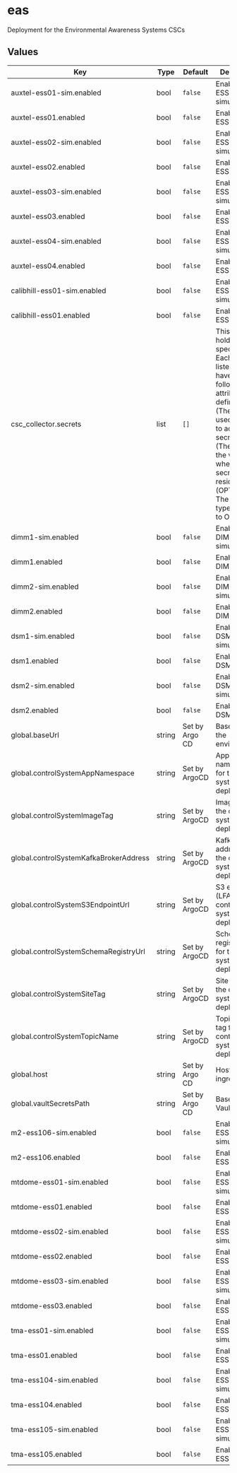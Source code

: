 # eas

Deployment for the Environmental Awareness Systems CSCs

## Values

| Key | Type | Default | Description |
|-----|------|---------|-------------|
| auxtel-ess01-sim.enabled | bool | `false` | Enable the ESS:201 simulator CSC |
| auxtel-ess01.enabled | bool | `false` | Enable the ESS:201 CSC |
| auxtel-ess02-sim.enabled | bool | `false` | Enable the ESS:202 simulator CSC |
| auxtel-ess02.enabled | bool | `false` | Enable the ESS:202 CSC |
| auxtel-ess03-sim.enabled | bool | `false` | Enable the ESS:203 simulator CSC |
| auxtel-ess03.enabled | bool | `false` | Enable the ESS:203 CSC |
| auxtel-ess04-sim.enabled | bool | `false` | Enable the ESS:204 simulator CSC |
| auxtel-ess04.enabled | bool | `false` | Enable the ESS:204 CSC |
| calibhill-ess01-sim.enabled | bool | `false` | Enable the ESS:301 simulator CSC |
| calibhill-ess01.enabled | bool | `false` | Enable the ESS:301 CSC |
| csc_collector.secrets | list | `[]` | This section holds secret specifications. Each object listed can have the following attributes defined: _name_ (The name used by pods to access the secret) _key_ (The key in the vault store where the secret resides) _type_ (OPTIONAL: The secret type. Defaults to Opaque.) |
| dimm1-sim.enabled | bool | `false` | Enable the DIMM:1 simulator CSC |
| dimm1.enabled | bool | `false` | Enable the DIMM:1 CSC |
| dimm2-sim.enabled | bool | `false` | Enable the DIMM:2 simulator CSC |
| dimm2.enabled | bool | `false` | Enable the DIMM:2 CSC |
| dsm1-sim.enabled | bool | `false` | Enable the DSM:1 simulator CSC |
| dsm1.enabled | bool | `false` | Enable the DSM:1 CSC |
| dsm2-sim.enabled | bool | `false` | Enable the DSM:2 simulator CSC |
| dsm2.enabled | bool | `false` | Enable the DSM:2 CSC |
| global.baseUrl | string | Set by Argo CD | Base URL for the environment |
| global.controlSystemAppNamespace | string | Set by ArgoCD | Application namespacce for the control system deployment |
| global.controlSystemImageTag | string | Set by ArgoCD | Image tag for the control system deployment |
| global.controlSystemKafkaBrokerAddress | string | Set by ArgoCD | Kafka broker address for the control system deployment |
| global.controlSystemS3EndpointUrl | string | Set by ArgoCD | S3 endpoint (LFA) for the control system deployment |
| global.controlSystemSchemaRegistryUrl | string | Set by ArgoCD | Schema registry URL for the control system deployment |
| global.controlSystemSiteTag | string | Set by ArgoCD | Site tag for the control system deployment |
| global.controlSystemTopicName | string | Set by ArgoCD | Topic name tag for the control system deployment |
| global.host | string | Set by Argo CD | Host name for ingress |
| global.vaultSecretsPath | string | Set by Argo CD | Base path for Vault secrets |
| m2-ess106-sim.enabled | bool | `false` | Enable the ESS:106 simulator CSC |
| m2-ess106.enabled | bool | `false` | Enable the ESS:106 CSC |
| mtdome-ess01-sim.enabled | bool | `false` | Enable the ESS:101 simulator CSC |
| mtdome-ess01.enabled | bool | `false` | Enable the ESS:101 CSC |
| mtdome-ess02-sim.enabled | bool | `false` | Enable the ESS:102 simulator CSC |
| mtdome-ess02.enabled | bool | `false` | Enable the ESS:102 CSC |
| mtdome-ess03-sim.enabled | bool | `false` | Enable the ESS:103 simulator CSC |
| mtdome-ess03.enabled | bool | `false` | Enable the ESS:103 CSC |
| tma-ess01-sim.enabled | bool | `false` | Enable the ESS:1 simulator CSC |
| tma-ess01.enabled | bool | `false` | Enable the ESS:1 CSC |
| tma-ess104-sim.enabled | bool | `false` | Enable the ESS:104 simulator CSC |
| tma-ess104.enabled | bool | `false` | Enable the ESS:104 CSC |
| tma-ess105-sim.enabled | bool | `false` | Enable the ESS:105 simulator CSC |
| tma-ess105.enabled | bool | `false` | Enable the ESS:105 CSC |
